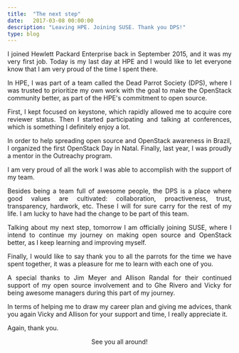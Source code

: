 ```yaml
---
title:  "The next step"
date:   2017-03-08 00:00:00
description: "Leaving HPE. Joining SUSE. Thank you DPS!"
type: blog
---
```



<p align="justify">
I joined Hewlett Packard Enterprise back in September 2015, and it was
my very first job. Today is my last day at HPE and I would like to
let everyone know that I am very proud of the time I spent there.
</p>

<p align="justify">
In HPE, I was part of a team called the Dead Parrot Society (DPS),
where I was trusted to prioritize my own work with the goal to make the
OpenStack community better, as part of the HPE's commitment to open
source.
</p>

<p align="justify">
First, I kept focused on keystone, which rapidly allowed me to acquire
core reviewer status. Then I started participating and talking at
conferences, which is something I definitely enjoy a lot.
</p>

<p align="justify">
In order to help spreading open source and OpenStack awareness in
Brazil, I organized the first OpenStack Day in Natal. Finally, last
year, I was proudly a mentor in the Outreachy program.
</p>

<p align="justify">
I am very proud of all the work I was able to accomplish with the
support of my team.
</p>

<p align="justify">
Besides being a team full of awesome people, the DPS is a place where
good values are cultivated: collaboration, proactiveness, trust,
transparency, hardwork, etc. These I will for sure carry for the rest
of my life. I am lucky to have had the change to be part of this team.
</p>

<p align="justify">
Talking about my next step, tomorrow I am officially joining SUSE,
where I intend to continue my journey on making open source and
OpenStack better, as I keep learning and improving myself.
</p>

<p align="justify">
Finally, I would like to say thank you to all the parrots for the time
we have spent together, it was a pleasure for me to learn with each one
of you.
</p>

<p align="justify">
A special thanks to Jim Meyer and Allison Randal for their continued
support of my open source involvement and to Ghe Rivero and Vicky for
being awesome managers during this part of my journey.
</p>

<p align="justify">
In terms of helping me to draw my career plan and giving me advices,
thank you again Vicky and Allison for your support and time, I really
appreciate it.
</p>

<p align="justify">
Again, thank you.
</p>

<p align="center">See you all around!</p>